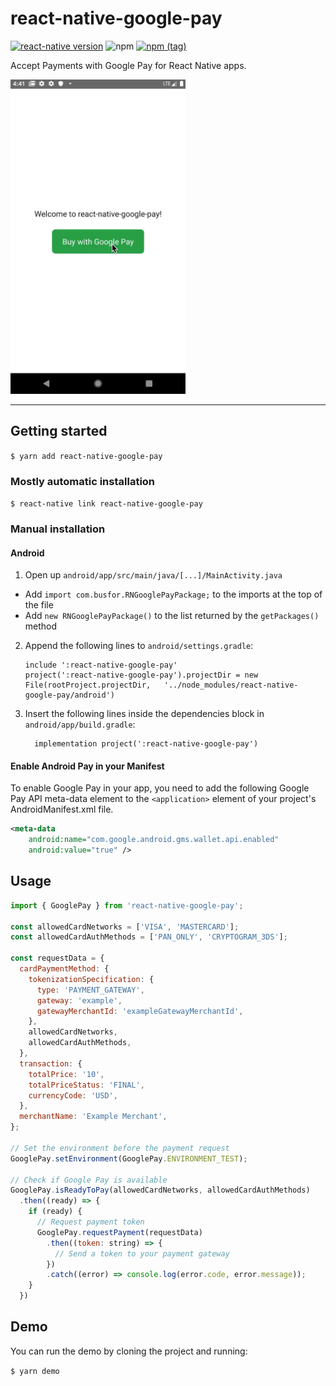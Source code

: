 
# react-native-google-pay
[![react-native version](https://img.shields.io/badge/react--native-0.41-0ba7d3.svg?style=flat-square)](https://github.com/facebook/react-native/releases/tag/v0.41.0)
![npm](https://img.shields.io/npm/dw/react-native-google-pay.svg?style=flat-square)
[![npm (tag)](https://img.shields.io/npm/v/react-native-google-pay/latest.svg?style=flat-square)](https://github.com/busfor/react-native-google-pay/tree/master)

Accept Payments with Google Pay for React Native apps.

<div>
<img width="280px" src="emulator.gif" />
</div>

---

## Getting started

`$ yarn add react-native-google-pay`

### Mostly automatic installation

`$ react-native link react-native-google-pay`

### Manual installation


#### Android

1. Open up `android/app/src/main/java/[...]/MainActivity.java`
  - Add `import com.busfor.RNGooglePayPackage;` to the imports at the top of the file
  - Add `new RNGooglePayPackage()` to the list returned by the `getPackages()` method
2. Append the following lines to `android/settings.gradle`:
  	```
  	include ':react-native-google-pay'
  	project(':react-native-google-pay').projectDir = new File(rootProject.projectDir, 	'../node_modules/react-native-google-pay/android')
  	```
3. Insert the following lines inside the dependencies block in `android/app/build.gradle`:
  	```
      implementation project(':react-native-google-pay')
  	```

#### Enable Android Pay in your Manifest

To enable Google Pay in your app, you need to add the following Google Pay API meta-data element to the `<application>` element of your project's AndroidManifest.xml file.

```xml
<meta-data
    android:name="com.google.android.gms.wallet.api.enabled"
    android:value="true" />
```

## Usage
```javascript
import { GooglePay } from 'react-native-google-pay';

const allowedCardNetworks = ['VISA', 'MASTERCARD'];
const allowedCardAuthMethods = ['PAN_ONLY', 'CRYPTOGRAM_3DS'];

const requestData = {
  cardPaymentMethod: {
    tokenizationSpecification: {
      type: 'PAYMENT_GATEWAY',
      gateway: 'example',
      gatewayMerchantId: 'exampleGatewayMerchantId',
    },
    allowedCardNetworks,
    allowedCardAuthMethods,
  },
  transaction: {
    totalPrice: '10',
    totalPriceStatus: 'FINAL',
    currencyCode: 'USD',
  },
  merchantName: 'Example Merchant',
};

// Set the environment before the payment request
GooglePay.setEnvironment(GooglePay.ENVIRONMENT_TEST);

// Check if Google Pay is available
GooglePay.isReadyToPay(allowedCardNetworks, allowedCardAuthMethods)
  .then((ready) => {
    if (ready) {
      // Request payment token
      GooglePay.requestPayment(requestData)
        .then((token: string) => {
          // Send a token to your payment gateway
        })
        .catch((error) => console.log(error.code, error.message));
    }
  })
```

## Demo
You can run the demo by cloning the project and running:

`$ yarn demo`